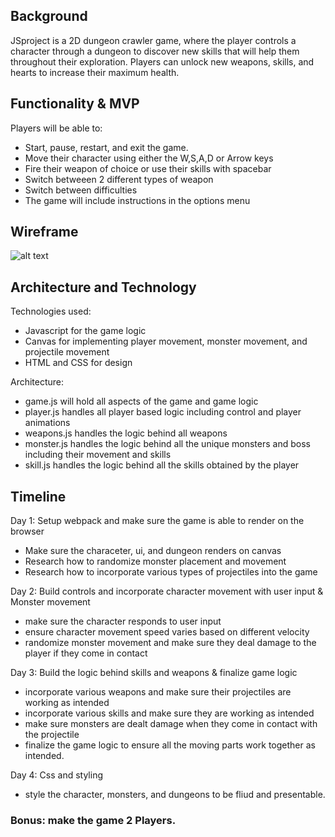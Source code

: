 Background
----------

JSproject is a 2D dungeon crawler game, where the player controls a character through a dungeon to discover new skills that will help them throughout their exploration. Players can unlock new weapons, skills, and hearts to increase their maximum health. 

Functionality & MVP
-------------------

Players will be able to:

* Start, pause, restart, and exit the game.
* Move their character using either the W,S,A,D or Arrow keys
* Fire their weapon of choice or use their skills with spacebar
* Switch betweeen 2 different types of weapon
* Switch between difficulties
* The game will include instructions in the options menu

Wireframe
---------
![alt text](https://github.com/Junghyun2006/JSproject/blob/master/src/images/WireFrame.png)

Architecture and Technology
-----------------
Technologies used:
  * Javascript for the game logic
  * Canvas for implementing player movement, monster movement, and projectile movement
  * HTML and CSS for design
  
Architecture:
  * game.js will hold all aspects of the game and game logic
  * player.js handles all player based logic including control and player animations
  * weapons.js handles the logic behind all weapons
  * monster.js handles the logic behind all the unique monsters and boss including their movement and skills
  * skill.js handles the logic behind all the skills obtained by the player


Timeline
--------
Day 1: Setup webpack and make sure the game is able to render on the browser
  * Make sure the characeter, ui, and dungeon renders on canvas
  * Research how to randomize monster placement and movement
  * Research how to incorporate various types of projectiles into the game
  
Day 2: Build controls and incorporate character movement with user input & Monster movement 
  * make sure the character responds to user input 
  * ensure character movement speed varies based on different velocity
  * randomize monster movement and make sure they deal damage to the player if they come in contact
  
Day 3: Build the logic behind skills and weapons & finalize game logic
  * incorporate various weapons and make sure their projectiles are working as intended
  * incorporate various skills and make sure they are working as intended
  * make sure monsters are dealt damage when they come in contact with the projectile
  * finalize the game logic to ensure all the moving parts work together as intended. 
  
Day 4: Css and styling
  * style the character, monsters, and dungeons to be fliud and presentable.
  
### Bonus: make the game 2 Players. 
  
  

